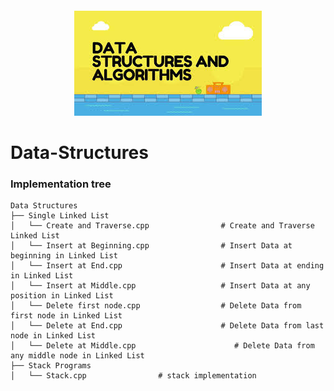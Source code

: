 
<div align="center" style="margin: 20px">
  <img src="https://github.com/lakshaygoyal425/Data-Structure-C/blob/main/download.jfif">
</div>


# Data-Structures

### Implementation tree
```
Data Structures
├── Single Linked List
│   └── Create and Traverse.cpp                # Create and Traverse Linked List
│   └── Insert at Beginning.cpp                # Insert Data at beginning in Linked List
│   └── Insert at End.cpp                      # Insert Data at ending in Linked List
│   └── Insert at Middle.cpp                   # Insert Data at any position in Linked List
│   └── Delete first node.cpp                  # Delete Data from first node in Linked List
│   └── Delete at End.cpp                      # Delete Data from last node in Linked List
│   └── Delete at Middle.cpp                      # Delete Data from any middle node in Linked List
├── Stack Programs
│   └── Stack.cpp                # stack implementation
```
